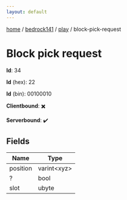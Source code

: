```yaml
---
layout: default
---
```


[home](/)  /  [bedrock141](/protocol/bedrock141)  /  [play](/protocol/bedrock141/play)  /  block-pick-request

# Block pick request

**Id**: 34

**Id** (hex): 22

**Id** (bin): 00100010

**Clientbound**: ✖️

**Serverbound**: ✔️

## Fields

Name | Type
---|---
position | varint&lt;xyz&gt;
? | bool
slot | ubyte

